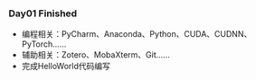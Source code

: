 ### Day01 Finished

   - 编程相关：PyCharm、Anaconda、Python、CUDA、CUDNN、PyTorch......
   - 辅助相关：Zotero、MobaXterm、Git......
   - 完成HelloWorld代码编写



